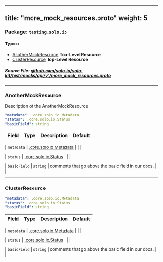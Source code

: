 
---
title: "more_mock_resources.proto"
weight: 5
---

<!-- Code generated by solo-kit. DO NOT EDIT. -->


### Package: `testing.solo.io` 
#### Types:


- [AnotherMockResource](#anothermockresource) **Top-Level Resource**
- [ClusterResource](#clusterresource) **Top-Level Resource**
  



##### Source File: [github.com/solo-io/solo-kit/test/mocks/api/v1/more_mock_resources.proto](https://github.com/solo-io/solo-kit/blob/master/test/mocks/api/v1/more_mock_resources.proto)





---
### AnotherMockResource

 
Description of the AnotherMockResource

```yaml
"metadata": .core.solo.io.Metadata
"status": .core.solo.io.Status
"basicField": string

```

| Field | Type | Description | Default |
| ----- | ---- | ----------- |----------- | 



| `metadata` | [.core.solo.io.Metadata](../../../../../api/v1/metadata.proto.sk#metadata) |   |  |



| `status` | [.core.solo.io.Status](../../../../../api/v1/status.proto.sk#status) |   |  |



| `basicField` | `string` |  comments that go above the basic field in our docs.  |  |




---
### ClusterResource



```yaml
"metadata": .core.solo.io.Metadata
"status": .core.solo.io.Status
"basicField": string

```

| Field | Type | Description | Default |
| ----- | ---- | ----------- |----------- | 



| `metadata` | [.core.solo.io.Metadata](../../../../../api/v1/metadata.proto.sk#metadata) |   |  |



| `status` | [.core.solo.io.Status](../../../../../api/v1/status.proto.sk#status) |   |  |



| `basicField` | `string` |  comments that go above the basic field in our docs.  |  |





<!-- Start of HubSpot Embed Code -->
<script type="text/javascript" id="hs-script-loader" async defer src="//js.hs-scripts.com/5130874.js"></script>
<!-- End of HubSpot Embed Code -->
